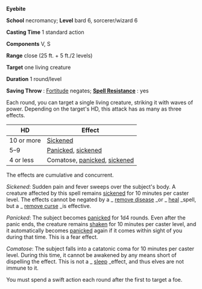  **Eyebite**

**School** necromancy; **Level** bard 6, sorcerer/wizard 6

**Casting Time** 1 standard action

**Components** V, S

**Range** close (25 ft. + 5 ft./2 levels)

**Target** one living creature

**Duration** 1 round/level

**Saving Throw** : [Fortitude](../combat#_fortitude) negates; **[Spell Resistance](../glossary#_spell-resistance)** : yes

Each round, you can target a single living creature, striking it with waves of power. Depending on the target's HD, this attack has as many as three effects.

| HD | Effect |
| --- | --- |
| 10 or more | [Sickened](../glossary#_sickened) |
| 5–9 | [Panicked](../glossary#_panicked), [sickened](../glossary#_sickened) |
| 4 or less | Comatose, [panicked](../glossary#_panicked), [sickened](../glossary#_sickened) |

The effects are cumulative and concurrent.

_Sickened_: Sudden pain and fever sweeps over the subject's body. A creature affected by this spell remains [sickened](../glossary#_sickened) for 10 minutes per caster level. The effects cannot be negated by a _ [remove disease](removeDisease#_remove-disease) _or _ [heal](heal#_heal) _spell, but a _ [remove curse](removeCurse#_remove-curse) _is effective.

_Panicked_: The subject becomes [panicked](../glossary#_panicked) for 1d4 rounds. Even after the panic ends, the creature remains [shaken](../glossary#_shaken) for 10 minutes per caster level, and it automatically becomes [panicked](../glossary#_panicked) again if it comes within sight of you during that time. This is a fear effect.

_Comatose_: The subject falls into a catatonic coma for 10 minutes per caster level. During this time, it cannot be awakened by any means short of dispelling the effect. This is not a _ [sleep](sleep#_sleep) _effect, and thus elves are not immune to it.

You must spend a swift action each round after the first to target a foe.

